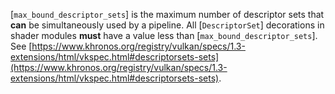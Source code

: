 [`max_bound_descriptor_sets`] is the
maximum number of descriptor sets that  **can**  be simultaneously used by a
pipeline.
All [`DescriptorSet`] decorations in shader modules  **must**  have a value
less than [`max_bound_descriptor_sets`].
See [https://www.khronos.org/registry/vulkan/specs/1.3-extensions/html/vkspec.html#descriptorsets-sets](https://www.khronos.org/registry/vulkan/specs/1.3-extensions/html/vkspec.html#descriptorsets-sets).